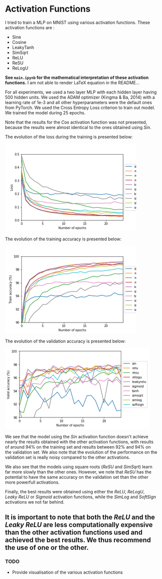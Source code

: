 # Activation Functions

I tried to train a MLP on MNIST using various activation functions. These activation functions are :

* Sine
* Cosine
* LeakyTanh
* SimSqrt
* ReLU
* ReSU
* ReLogU

**See `main.ipynb` for the mathematical interpretation of these activation functions.** I am not able to render LaTeX equation in the README...

For all experiments, we used a two layer MLP with each hidden layer having 500 hidden units. We used the ADAM optimizer (Kingma & Ba, 2014) with a learning rate of 1e-3 and all other hyperparameters were the default ones from PyTorch. We used the Cross Entropy Loss criterion to train out model. We trained the model during 25 epochs.

Note that the results for the *Cos* activation function was not presented, because the results were almost identical to the ones obtained using *Sin*.

The evolution of the loss during the training is presented below:

![loss](results/loss.png)

The evolution of the training accuracy is presented below:

![train_acc](results/train_acc.png)

The evolution of the validation accuracy is presented below:

![valid_acc](results/valid_acc.png)

We see that the model using the *Sin* activation function doesn't achieve nearly the results obtained with the other activation functions, with results of around 94% on the training set and results between 92% and 94% on the validation set. We also note that the evolution of the performance on the validation set is really noisy compared to the other activations.

We also see that the models using square roots (*ReSU* and *SimSqrt*) learn far more slowly than the other ones. However, we note that *ReSU* has the potential to have the same accuracy on the validation set than the other more powerfull activations.

Finally, the best results were obtained using either the *ReLU*, *ReLogU*, *Leaky ReLU* or *Sigmoid* activation functions, while the *SimLog* and *SoftSign* activations we not far behind. 

It is important to note that both the *ReLU* and the *Leaky ReLU* are less computationally expensive than the other activation functions used and achieved the best results. We thus recommend the use of one or the other.
------------------------

### TODO
* Provide visualisation of the various activation functions
